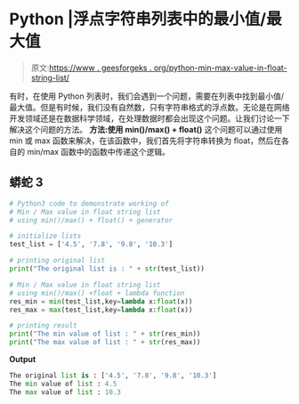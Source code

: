 # Python |浮点字符串列表中的最小值/最大值

> 原文:[https://www . geesforgeks . org/python-min-max-value-in-float-string-list/](https://www.geeksforgeeks.org/python-min-max-value-in-float-string-list/)

有时，在使用 Python 列表时，我们会遇到一个问题，需要在列表中找到最小值/最大值。但是有时候，我们没有自然数，只有字符串格式的浮点数。无论是在网络开发领域还是在数据科学领域，在处理数据时都会出现这个问题。让我们讨论一下解决这个问题的方法。
**方法:使用 min()/max() + float()**
这个问题可以通过使用 min 或 max 函数来解决，在该函数中，我们首先将字符串转换为 float，然后在各自的 min/max 函数中的函数中传递这个逻辑。

## 蟒蛇 3

```py
# Python3 code to demonstrate working of
# Min / Max value in float string list
# using min()/max() + float() + generator

# initialize lists
test_list = ['4.5', '7.8', '9.8', '10.3']

# printing original list
print("The original list is : " + str(test_list))

# Min / Max value in float string list
# using min()/max() +float + lambda function
res_min = min(test_list,key=lambda x:float(x))
res_max = max(test_list,key=lambda x:float(x))

# printing result
print("The min value of list : " + str(res_min))
print("The max value of list : " + str(res_max))
```

**Output**

```py
The original list is : ['4.5', '7.8', '9.8', '10.3']
The min value of list : 4.5
The max value of list : 10.3

```